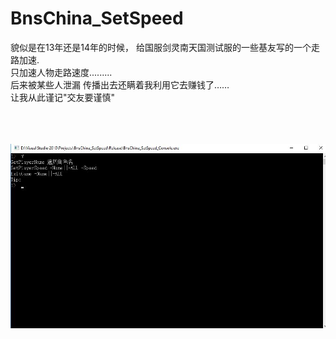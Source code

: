 # BnsChina_SetSpeed
貌似是在13年还是14年的时候， 给国服剑灵南天国测试服的一些基友写的一个走路加速.<br>
只加速人物走路速度.........<br>
后来被某些人泄漏 传播出去还瞒着我利用它去赚钱了……  <br>
让我从此谨记"交友要谨慎"

<br><br><br>
![image](https://github.com/VideoCardGuy/BnsChina_SetSpeed/raw/master/1.jpg)<br>
